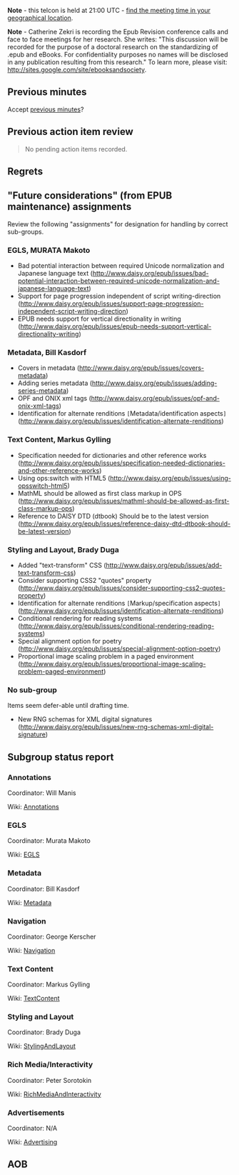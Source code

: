 **Note** - this telcon is held at 21:00 UTC - [find the meeting time in your geographical location](http://www.timeanddate.com/worldclock/fixedtime.html?month=07&day=14&year=2010&hour=21&min=0&sec=0&p1=0).

**Note** - Catherine Zekri is recording the Epub Revision conference calls and face to face meetings for her research. She writes: "This discussion will be recorded for the purpose of a doctoral research on the standardizing of .epub and eBooks. For confidentiality purposes no names will be disclosed in any publication resulting from this research." To learn more, please visit: http://sites.google.com/site/ebooksandsociety.



## Previous minutes ##
Accept [previous minutes](MeetingMinutes100707.md)?

## Previous action item review ##
> No pending action items recorded.

## Regrets ##

## "Future considerations" (from EPUB maintenance) assignments ##
Review the following "assignments" for designation for handling by correct sub-groups.
### EGLS, MURATA Makoto ###
  * Bad potential interaction between required Unicode normalization and Japanese language text (http://www.daisy.org/epub/issues/bad-potential-interaction-between-required-unicode-normalization-and-japanese-language-text)
  * Support for page progression independent of script writing-direction (http://www.daisy.org/epub/issues/support-page-progression-independent-script-writing-direction)
  * EPUB needs support for vertical directionality in writing (http://www.daisy.org/epub/issues/epub-needs-support-vertical-directionality-writing)

### Metadata, Bill Kasdorf ###
  * Covers in metadata (http://www.daisy.org/epub/issues/covers-metadata)
  * Adding series metadata (http://www.daisy.org/epub/issues/adding-series-metadata)
  * OPF and ONIX xml tags (http://www.daisy.org/epub/issues/opf-and-onix-xml-tags)
  * Identification for alternate renditions `[`Metadata/identification aspects`]` (http://www.daisy.org/epub/issues/identification-alternate-renditions)

### Text Content, Markus Gylling ###
  * Specification needed for dictionaries and other reference works (http://www.daisy.org/epub/issues/specification-needed-dictionaries-and-other-reference-works)
  * Using ops:switch with HTML5 (http://www.daisy.org/epub/issues/using-opsswitch-html5)
  * MathML should be allowed as first class markup in OPS (http://www.daisy.org/epub/issues/mathml-should-be-allowed-as-first-class-markup-ops)
  * Reference to DAISY DTD (dtbook) Should be to the latest version (http://www.daisy.org/epub/issues/reference-daisy-dtd-dtbook-should-be-latest-version)

### Styling and Layout, Brady Duga ###
  * Added "text-transform" CSS (http://www.daisy.org/epub/issues/add-text-transform-css)
  * Consider supporting CSS2 "quotes" property (http://www.daisy.org/epub/issues/consider-supporting-css2-quotes-property)
  * Identification for alternate renditions `[`Markup/specification aspects`]` (http://www.daisy.org/epub/issues/identification-alternate-renditions)
  * Conditional rendering for reading systems (http://www.daisy.org/epub/issues/conditional-rendering-reading-systems)
  * Special alignment option for poetry (http://www.daisy.org/epub/issues/special-alignment-option-poetry)
  * Proportional image scaling problem in a paged environment (http://www.daisy.org/epub/issues/proportional-image-scaling-problem-paged-environment)

### No sub-group ###
Items seem defer-able until drafting time.
  * New RNG schemas for XML digital signatures (http://www.daisy.org/epub/issues/new-rng-schemas-xml-digital-signature)

## Subgroup status report ##
### Annotations ###
Coordinator: Will Manis

Wiki: [Annotations](Annotations.md)

### EGLS ###
Coordinator: Murata Makoto

Wiki: [EGLS](EGLS.md)

### Metadata ###
Coordinator: Bill Kasdorf

Wiki: [Metadata](Metadata.md)

### Navigation ###
Coordinator: George Kerscher

Wiki: [Navigation](Navigation.md)

### Text Content ###
Coordinator: Markus Gylling

Wiki: [TextContent](TextContent.md)

### Styling and Layout ###
Coordinator: Brady Duga

Wiki: [StylingAndLayout](StylingAndLayout.md)

### Rich Media/Interactivity ###
Coordinator: Peter Sorotokin

Wiki: [RichMediaAndInteractivity](RichMediaAndInteractivity.md)

### Advertisements ###
Coordinator: N/A

Wiki: [Advertising](Advertising.md)

## AOB ##